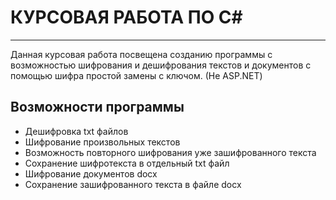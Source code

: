 # КУРСОВАЯ РАБОТА ПО С#
_____
Данная курсовая работа посвещена созданию программы с возможностью шифрования и дешифрования текстов и документов с помощью шифра простой замены с ключом.
(Не ASP.NET)
## Возможности программы
- Дешифровка txt файлов
- Шифрование произвольных текстов
- Возможность повторного шифрования уже зашифрованного текста
- Сохранение шифротекста в отдельный txt файл
- Шифрование документов docx
- Сохранение зашифрованного текста в файле docx
